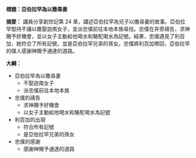 **標題：亞伯拉罕為以撒尋妻**

**摘要：**
講員分享創世記第 24 章，講述亞伯拉罕為兒子以撒尋妻的故事。亞伯拉罕堅持不讓以撒娶迦南女子，並派忠僕前往本地本族尋找。忠僕在井旁禱告，求神賜予好機會，並以女子主動給他喝水和駱駝喝水為記號。結果，忠僕遇見了利百加，她符合了所有記號，並是亞伯拉罕兄弟的孫女。忠僕將利百加帶回，亞伯拉罕的僕人感謝神賜予通達的道路。

**大綱：**

* 亞伯拉罕為以撒尋妻
    * 不娶迦南女子
    * 派忠僕前往本地本族
* 忠僕的禱告
    * 求神賜予好機會
    * 以女子主動給他喝水和駱駝喝水為記號
* 利百加的出現
    * 符合所有記號
    * 是亞伯拉罕兄弟的孫女
* 忠僕的感謝
    * 感謝神賜予通達的道路
